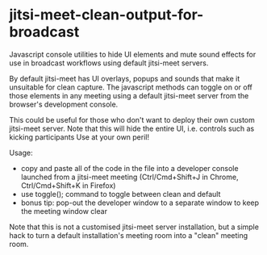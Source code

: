 # jitsi-meet-clean-output-for-broadcast
Javascript console utilities to hide UI elements and mute sound effects for use in broadcast workflows using default jitsi-meet servers.

By default jitsi-meet has UI overlays, popups and sounds that make it unsuitable for clean capture.
The javascript methods can toggle on or off those elements in any meeting using a default jitsi-meet server from the browser's development console.

This could be useful for those who don't want to deploy their own custom jitsi-meet server.
Note that this will hide the entire UI, i.e. controls such as kicking participants
Use at your own peril!

Usage:
- copy and paste all of the code in the file into a developer console launched from a jitsi-meet meeting
  (Ctrl/Cmd+Shift+J in Chrome, Ctrl/Cmd+Shift+K in Firefox)
- use toggle(); command to toggle between clean and default
- bonus tip: pop-out the developer window to a separate window to keep the meeting window clear

Note that this is not a customised jitsi-meet server installation, but a simple hack to turn a default installation's meeting room into a "clean" meeting room.
